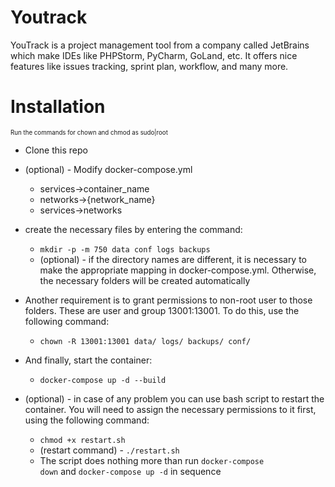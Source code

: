 # Youtrack
YouTrack is a project management tool from a company called JetBrains which make IDEs like PHPStorm, PyCharm, GoLand, etc. It offers nice features like issues tracking, sprint plan, workflow, and many more.

# Installation

<sub><sup>Run the commands for chown and chmod as sudo|root</sup></sub>

- Clone this repo
- (optional) - Modify docker-compose.yml
    - services->container_name
    - networks->{network_name}
    - services->networks
- create the necessary files by entering the command:
    - <code>mkdir -p -m 750 data conf logs backups</code>
    - (optional) - if the directory names are different, it is necessary to make the appropriate mapping in docker-compose.yml. Otherwise, the necessary folders       will be created automatically
- Another requirement is to grant permissions to non-root user to those folders. These are user and group 13001:13001. To do this, use the following command:
    - <code>chown -R 13001:13001 data/ logs/ backups/ conf/</code>
    
- And finally, start the container:
    - <code>docker-compose up -d --build</code>
    
- (optional) - in case of any problem you can use bash script to restart the container. You will need to assign the necessary permissions to it first, using the   following command:
    - <code>chmod +x restart.sh</code>
    - (restart command) - <code>./restart.sh</code>
    - The script does nothing more than run <code>docker-compose down</code> and <code>docker-compose up -d</code> in sequence
